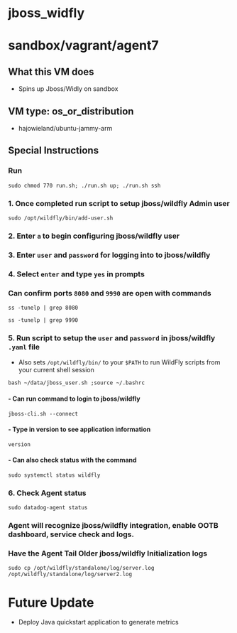 # jboss_widfly

# sandbox/vagrant/agent7

## What this VM does

- Spins up Jboss/Widly on sandbox

## VM type: os_or_distribution

- hajowieland/ubuntu-jammy-arm

## Special Instructions

### Run 
```
sudo chmod 770 run.sh; ./run.sh up; ./run.sh ssh
```

### 1. Once completed run script to setup jboss/wildfly Admin user
```
sudo /opt/wildfly/bin/add-user.sh
``` 

### 2. Enter `a` to begin configuring jboss/wildfly user

### 3. Enter `user` and `password` for logging into to jboss/wildfly

### 4. Select `enter` and type `yes` in prompts

### Can confirm ports `8080` and `9990` are open with commands

```
ss -tunelp | grep 8080

ss -tunelp | grep 9990
```

### 5. Run script to setup the `user` and `password` in jboss/wildfly `.yaml` file
- Also sets `/opt/wildfly/bin/` to your `$PATH` to run WildFly scripts from your current shell session
```
bash ~/data/jboss_user.sh ;source ~/.bashrc
```

#### - Can run command to login to jboss/wildfly
```
jboss-cli.sh --connect
```
#### - Type in version to see application information

```
version
```

#### - Can also check status with the command
```
sudo systemctl status wildfly
```
### 6. Check Agent status
```
sudo datadog-agent status
```

### Agent will recognize jboss/wildfly integration, enable OOTB dashboard, service check and logs.

### Have the Agent Tail Older jboss/wildfly Initialization logs
```
sudo cp /opt/wildfly/standalone/log/server.log /opt/wildfly/standalone/log/server2.log
```

# Future Update
- Deploy Java quickstart application to generate metrics





